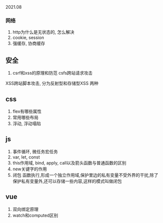 2021.08
### 网络
1. http为什么是无状态的, 怎么解决
2. cookie, session
3. 强缓存, 协商缓存

## 安全
1. csrf和xss的原理和防范
  csfs跨站请求攻击

  XSS跨站脚本攻击, 分为反射型和存储型XSS 两种



## css
1. flex有哪些属性
2. 常用哪些布局
3. 浮动, 浮动塌陷


## js
1. 事件循环, 微任务宏任务
2. var, let, const
3. this作用域, bind, apply, call以及箭头函数与普通函数的区别
4. new关键字的作用
5. 闭包
  函数执行,形成一个独立作用域,保护里边的私有变量不受外界的干扰,除了保护私有变量外,还可以存储一些内容,这样的模式叫做闭包

## vue
1. 双向绑定原理
2. watch和computed区别
